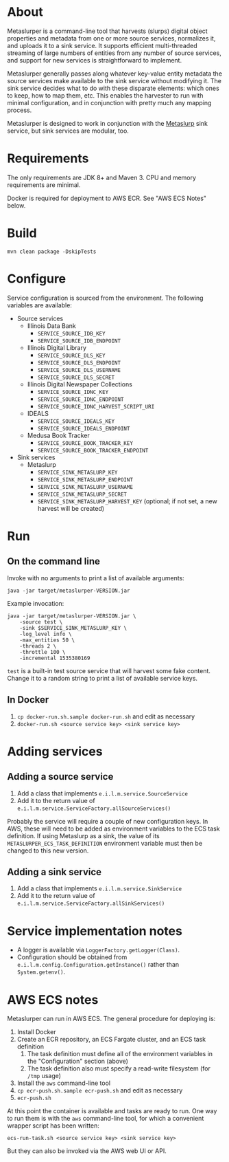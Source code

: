 # About

Metaslurper is a command-line tool that harvests (slurps) digital object
properties and metadata from one or more source services, normalizes it, and
uploads it to a sink service. It supports efficient multi-threaded streaming of
large numbers of entities from any number of source services, and support for
new services is straightforward to implement.

Metaslurper generally passes along whatever key-value entity metadata the
source services make available to the sink service without modifying it. The
sink service decides what to do with these disparate elements: which ones to
keep, how to map them, etc. This enables the harvester to run with minimal
configuration, and in conjunction with pretty much any mapping process.

Metaslurper is designed to work in conjunction with the
[Metaslurp](https://github.com/medusa-project/metaslurp) sink service, but sink
services are modular, too.

# Requirements

The only requirements are JDK 8+ and Maven 3. CPU and memory requirements are
minimal.

Docker is required for deployment to AWS ECR. See "AWS ECS Notes" below.

# Build

`mvn clean package -DskipTests`

# Configure

Service configuration is sourced from the environment. The following variables
are available:

* Source services
    * Illinois Data Bank
      * `SERVICE_SOURCE_IDB_KEY`
      * `SERVICE_SOURCE_IDB_ENDPOINT`
    * Illinois Digital Library
      * `SERVICE_SOURCE_DLS_KEY`
      * `SERVICE_SOURCE_DLS_ENDPOINT`
      * `SERVICE_SOURCE_DLS_USERNAME`
      * `SERVICE_SOURCE_DLS_SECRET`
    * Illinois Digital Newspaper Collections
      * `SERVICE_SOURCE_IDNC_KEY`
      * `SERVICE_SOURCE_IDNC_ENDPOINT`
      * `SERVICE_SOURCE_IDNC_HARVEST_SCRIPT_URI`
    * IDEALS
      * `SERVICE_SOURCE_IDEALS_KEY`
      * `SERVICE_SOURCE_IDEALS_ENDPOINT`
    * Medusa Book Tracker
      * `SERVICE_SOURCE_BOOK_TRACKER_KEY`
      * `SERVICE_SOURCE_BOOK_TRACKER_ENDPOINT`
* Sink services
    * Metaslurp
      * `SERVICE_SINK_METASLURP_KEY`
      * `SERVICE_SINK_METASLURP_ENDPOINT`
      * `SERVICE_SINK_METASLURP_USERNAME`
      * `SERVICE_SINK_METASLURP_SECRET`
      * `SERVICE_SINK_METASLURP_HARVEST_KEY` (optional; if not set, a new
        harvest will be created)

# Run

## On the command line

Invoke with no arguments to print a list of available arguments:

```
java -jar target/metaslurper-VERSION.jar
```

Example invocation:

```
java -jar target/metaslurper-VERSION.jar \
    -source test \
    -sink $SERVICE_SINK_METASLURP_KEY \
    -log_level info \
    -max_entities 50 \
    -threads 2 \
    -throttle 100 \
    -incremental 1535380169
```

`test` is a built-in test source service that will harvest some fake content.
Change it to a random string to print a list of available service keys.

## In Docker

1. `cp docker-run.sh.sample docker-run.sh` and edit as necessary
2. `docker-run.sh <source service key> <sink service key>`

# Adding services

## Adding a source service

1. Add a class that implements `e.i.l.m.service.SourceService`
2. Add it to the return value of
   `e.i.l.m.service.ServiceFactory.allSourceServices()`

Probably the service will require a couple of new configuration keys. In AWS,
these will need to be added as environment variables to the ECS task
definition. If using Metaslurp as a sink, the value of its
`METASLURPER_ECS_TASK_DEFINITION` environment variable must then be changed to
this new version.

## Adding a sink service

1. Add a class that implements `e.i.l.m.service.SinkService`
2. Add it to the return value of
   `e.i.l.m.service.ServiceFactory.allSinkServices()`

# Service implementation notes

* A logger is available via `LoggerFactory.getLogger(Class)`.
* Configuration should be obtained from
  `e.i.l.m.config.Configuration.getInstance()` rather than `System.getenv()`.

# AWS ECS notes

Metaslurper can run in AWS ECS. The general procedure for deploying is:

1. Install Docker
2. Create an ECR repository, an ECS Fargate cluster, and an ECS task definition
    1. The task definition must define all of the environment variables in
       the "Configuration" section (above)
    2. The task definition also must specify a read-write filesystem (for
       `/tmp` usage)
3. Install the `aws` command-line tool
4. `cp ecr-push.sh.sample ecr-push.sh` and edit as necessary
5. `ecr-push.sh`

At this point the container is available and tasks are ready to run. One way to
run them is with the `aws` command-line tool, for which a convenient wrapper
script has been written:

`ecs-run-task.sh <source service key> <sink service key>`

But they can also be invoked via the AWS web UI or API.

